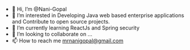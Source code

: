 - 👋 Hi, I’m @Nani-Gopal
- 👀 I’m interested in Developing Java web based enterprise applications and Contribute to open source projects.
- 🌱 I’m currently learning ReactJs and Spring security
- 💞️ I’m looking to collaborate on ...
- 📫 How to reach me mrnanigopal@gmail.com

<!---
Nani-Gopal/Nani-Gopal is a ✨ special ✨ repository because its `README.md` (this file) appears on your GitHub profile.
You can click the Preview link to take a look at your changes.
--->

